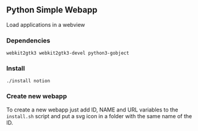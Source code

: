 ## Python Simple Webapp
Load applications in a webview

### Dependencies
```
webkit2gtk3 webkit2gtk3-devel python3-gobject
```

### Install

```
./install notion
```

### Create new webapp
To create a new webapp just add ID, NAME and URL variables to the `install.sh` script and put a svg icon in a folder with the same name of the ID.